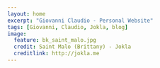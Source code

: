 ```yaml
---
layout: home
excerpt: "Giovanni Claudio - Personal Website"
tags: [Giovanni, Claudio, Jokla, blog]
image:
  feature: bk_saint_malo.jpg
  credit: Saint Malo (Brittany) - Jokla
  creditlink: http://jokla.me
---
```


